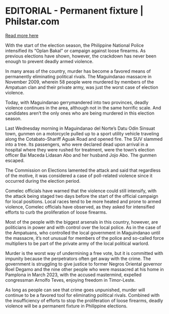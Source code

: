 # EDITORIAL - Permanent fixture | Philstar.com

[Read more here](https://www.philstar.com/opinion/2025/03/27/2431319/editorial-permanent-fixture)

With the start of the election season, the Philippine National Police intensified its “Oplan Bakal” or campaign against loose firearms. As previous elections have shown, however, the crackdown has never been enough to prevent deadly armed violence.

In many areas of the country, murder has become a favored means of permanently eliminating political rivals. The Maguindanao massacre in November 2009, wherein 58 people were murdered by members of the Ampatuan clan and their private army, was just the worst case of election violence.

Today, with Maguindanao gerrymandered into two provinces, deadly violence continues in the area, although not in the same horrific scale. And candidates aren’t the only ones who are being murdered in this election season.

Last Wednesday morning in Maguindanao del Norte’s Datu Odin Sinsuat town, gunmen on a motorcycle pulled up to a sport utility vehicle traveling along the Cotabato-Shariff Aguak Road and opened fire. The SUV slammed into a tree. Its passengers, who were declared dead upon arrival in a hospital where they were rushed for treatment, were the town’s election officer Bai Maceda Lidasan Abo and her husband Jojo Abo. The gunmen escaped.

The Commission on Elections lamented the attack and said that regardless of the motive, it was considered a case of poll-related violence since it occurred during the election period.

Comelec officials have warned that the violence could still intensify, with the attack being staged two days before the start of the official campaign for local positions. Local races tend to be more heated and prone to armed violence, Comelec officials have observed, as they asked for intensified efforts to curb the proliferation of loose firearms.

Most of the people with the biggest arsenals in this country, however, are politicians in power and with control over the local police. As in the case of the Ampatuans, who controlled the local government in Maguindanao until the massacre, it’s not unusual for members of the police and so-called force multipliers to be part of the private army of the local political warlord.

Murder is the worst way of undermining a free vote, but it is committed with impunity because the perpetrators often get away with the crime. The government is struggling to give justice to former Negros Oriental governor Roel Degamo and the nine other people who were massacred at his home in Pamplona in March 2023, with the accused mastermind, expelled congressman Arnolfo Teves, enjoying freedom in Timor-Leste.

As long as people can see that crime goes unpunished, murder will continue to be a favored tool for eliminating political rivals. Combined with the insufficiency of efforts to stop the proliferation of loose firearms, deadly violence will be a permanent fixture in Philippine elections.